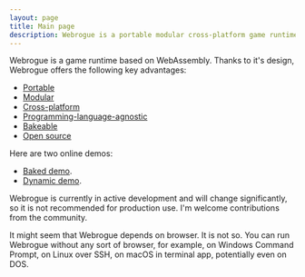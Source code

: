 ```yaml
---
layout: page
title: Main page
description: Webrogue is a portable modular cross-platform game runtime based on WebAssembly.
---
```


Webrogue is a game runtime based on WebAssembly. 
Thanks to it's design, Webrogue offers the following key advantages:
- [Portable](benefits/portable)
- [Modular](benefits/modular)
- [Cross-platform](benefits/cross_platform)
- [Programming-language-agnostic](benefits/programming_languages)
- [Bakeable](benefits/bakeable)
- [Open source](https://github.com/Destructor17/webrogue)

Here are two online demos:
- [Baked demo](baked_game/).
- [Dynamic demo](game/).

Webrogue is currently in active development and will change significantly, so it is not recommended for production use. 
I'm welcome contributions from the community.

It might seem that Webrogue depends on browser. 
It is not so. 
You can run Webrogue without any sort of browser, for example, on Windows Command Prompt, on Linux over SSH, on macOS in terminal app, potentially even on DOS.

